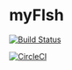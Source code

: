# myFIsh

[![Build Status](https://travis-ci.com/yefan813/myFIsh.svg?branch=master)](https://travis-ci.com/yefan813/myFIsh)

[![CircleCI](https://circleci.com/gh/yefan813/myFIsh.svg?style=svg)](https://circleci.com/gh/yefan813/myFIsh)
